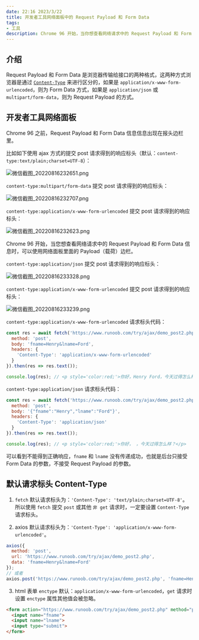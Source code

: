 ```yaml
---
date: 22:16 2023/3/22
title: 开发者工具网络面板中的 Request Payload 和 Form Data
tags:
- 工具
description: Chrome 96 开始，当你想查看网络请求中的 Request Payload 和 Form Data 信息时，可以使用网络面板里面的 Payload（载荷）边栏。
---
```

## 介绍
Request Payload 和 Form Data 是浏览器传输给接口的两种格式，这两种方式浏览器是通过 [`Content-Type`](https://developer.mozilla.org/en-US/docs/Web/HTTP/Headers/Content-Type) 来进行区分的，如果是 `application/x-www-form-urlencoded`，则为 Form Data 方式，如果是 `application/json` 或 `multipart/form-data`，则为 Request Payload 的方式。

## 开发者工具网络面板
Chrome 96 之前，Request Payload 和 Form Data 信息信息出现在报头边栏里。

比如如下使用 ajax 方式的提交 post 请求得到的响应标头（默认：`content-type:text/plain;charset=UTF-8`）：

![微信截图_20220816232651.png](https://p9-juejin.byteimg.com/tos-cn-i-k3u1fbpfcp/14018deec22744758dfd46b1e2c8da27~tplv-k3u1fbpfcp-watermark.image?)

`content-type:multipart/form-data` 提交 post 请求得到的响应标头：

![微信截图_20220816232707.png](https://p9-juejin.byteimg.com/tos-cn-i-k3u1fbpfcp/f9230a71c33e4b4f98ef0ccbae61ccab~tplv-k3u1fbpfcp-watermark.image?)

`content-type:application/x-www-form-urlencoded` 提交 post 请求得到的响应标头：

![微信截图_20220816232623.png](https://p6-juejin.byteimg.com/tos-cn-i-k3u1fbpfcp/8bfe4000619e4eea9e71165ad433f87d~tplv-k3u1fbpfcp-watermark.image?)

Chrome 96 开始，当您想查看网络请求中的 Request Payload 和 Form Data 信息时，可以使用网络面板里面的 Payload（载荷）边栏。

`content-type:application/json` 提交 post 请求得到的响应标头：

![微信截图_20220816233328.png](https://p3-juejin.byteimg.com/tos-cn-i-k3u1fbpfcp/f2530d410c604d23bfc22a410061e84c~tplv-k3u1fbpfcp-watermark.image?)

`content-type:application/x-www-form-urlencoded` 提交 post 请求得到的响应标头：

![微信截图_20220816233239.png](https://p1-juejin.byteimg.com/tos-cn-i-k3u1fbpfcp/b62b0d95fa5c40d5bbc7065ac8c6a210~tplv-k3u1fbpfcp-watermark.image?)

`content-type:application/x-www-form-urlencoded` 请求标头代码：
```js
const res = await fetch('https://www.runoob.com/try/ajax/demo_post2.php', {
  method: 'post',
  body: 'fname=Henry&lname=Ford',
  headers: {
    'Content-Type': 'application/x-www-form-urlencoded'
  }
}).then(res => res.text());

console.log(res); // <p style='color:red;'>你好，Henry Ford，今天过得怎么样？</p>
```

`content-type:application/json` 请求标头代码：
```js
const res = await fetch('https://www.runoob.com/try/ajax/demo_post2.php', {
  method: 'post',
  body: '{"fname":"Henry","lname":"Ford"}',
  headers: {
    'Content-Type': 'application/json'
  }
}).then(res => res.text());

console.log(res); // <p style='color:red;'>你好， ，今天过得怎么样？</p>
```
可以看到不能得到正确响应，`fname` 和 `lname` 没有传递成功，也就是后台只接受 Form Data 的参数，不接受 Request Payload 的参数。

## 默认请求标头 Content-Type
1. `fetch` 默认请求标头为：`'Content-Type': 'text/plain;charset=UTF-8'`。所以使用 `fetch` 提交 `post` 或其他 `非 get` 请求时，一定要设置 `Content-Type` 请求标头。

2. axios 默认请求标头为：`'Content-Type': 'application/x-www-form-urlencoded'`。
```js
axios({
  method: 'post',
  url: 'https://www.runoob.com/try/ajax/demo_post2.php',
  data: 'fname=Henry&lname=Ford'
});
// 或者
axios.post('https://www.runoob.com/try/ajax/demo_post2.php', 'fname=Henry&lname=Ford');
```

3. html 表单 `enctype` 默认：`application/x-www-form-urlencoded`，`get` 请求时设置 `enctype` 属性其他值会被忽略。
```html
<form action="https://www.runoob.com/try/ajax/demo_post2.php" method="post">
  <input name="fname">
  <input name="lname">
  <input type="submit">
</form>
```
